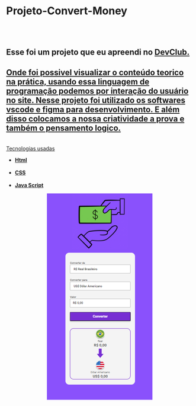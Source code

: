 <h1>Projeto-Convert-Money</h1>
<br>
<br>
<h2>Esse foi um projeto que eu apreendi no <a href="https://aulas.devclub.com.br/login"/a>DevClub.</h2> 
  <h2>Onde foi possivel visualizar o conteúdo teorico na prática, usando essa linguagem de programação podemos por interação do usuário no site.
Nesse projeto foi utilizado os softwares vscode e figma para desenvolvimento. E além disso colocamos a nossa criatividade a prova e também o pensamento logico.</h2>
<br
<h1> Tecnologias usadas</h1>
<ul>
<b> 
  <li> Html </li>
  <br>
  <li> CSS </li>
    <br>
  <li> Java Script </li>
</b>
</ul>
<div align="center">
  <img src="https://github.com/Brunogitguimaraes/Convert-Money/blob/main/assets/Convert-money-desketop.png?raw=true" alt="image Currency converter"/>
  
</div>
